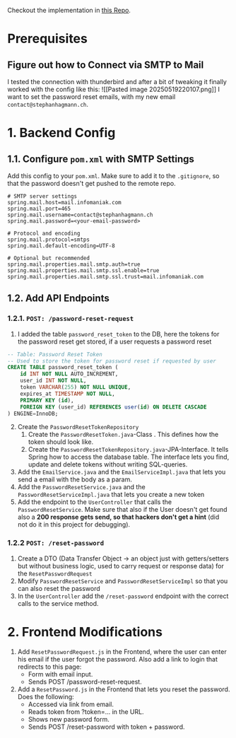 Checkout the implementation in [this Repo](https://github.com/hagmannStephan/m183-tresor-app/tree/main).
# Prerequisites
## Figure out how to Connect via SMTP to Mail
I tested the connection with thunderbird and after a bit of tweaking it finally worked with the config like this:
![[Pasted image 20250519220107.png]]
I want to set the password reset emails, with my new email `contact@stephanhagmann.ch`.
# 1. Backend Config
## 1.1. Configure `pom.xml` with SMTP Settings
Add this config to your `pom.xml`. Make sure to add it to the `.gitignore`, so that the password doesn't get pushed to the remote repo.
```application.properties
# SMTP server settings
spring.mail.host=mail.infomaniak.com
spring.mail.port=465
spring.mail.username=contact@stephanhagmann.ch
spring.mail.password=<your-email-password>

# Protocol and encoding
spring.mail.protocol=smtps
spring.mail.default-encoding=UTF-8

# Optional but recommended
spring.mail.properties.mail.smtp.auth=true
spring.mail.properties.mail.smtp.ssl.enable=true
spring.mail.properties.mail.smtp.ssl.trust=mail.infomaniak.com
```
## 1.2. Add API Endpoints
### 1.2.1. `POST: /password-reset-request`
1. I added the table `password_reset_token` to the DB, here the tokens for the password reset get stored, if a user requests a password reset
```sql
-- Table: Password Reset Token
-- Used to store the token for password reset if requested by user
CREATE TABLE password_reset_token (
    id INT NOT NULL AUTO_INCREMENT,
    user_id INT NOT NULL,
    token VARCHAR(255) NOT NULL UNIQUE,
    expires_at TIMESTAMP NOT NULL,
    PRIMARY KEY (id),
    FOREIGN KEY (user_id) REFERENCES user(id) ON DELETE CASCADE
) ENGINE=InnoDB;

```
2. Create the `PasswordResetTokenRepository`
	1. Create the `PasswordResetToken.java`-Class . This defines how the token should look like.
	2. Create the `PasswordResetTokenRepository.java`-JPA-Interface. It tells Spring how to access the database table. The interface lets you find, update and delete tokens without writing SQL-queries.
3. Add the `EmailService.java` and the `EmailServiceImpl.java` that lets you send a email with the body as a param.
4. Add the `PasswordResetService.java` and the `PasswordResetServiceImpl.java` that lets you create a new token
5. Add the endpoint to the `UserController` that calls the `PasswordResetService`. 
   Make sure that also if the User doesn't get found also a **200 response gets send, so that hackers don't get a hint** (did not do it in this project for debugging).
### 1.2.2 `POST: /reset-password`
1. Create a DTO (Data Transfer Object -> an object just with getters/setters but without business logic, used to carry request or response data) for the `ResetPasswordRequest`
2. Modify `PasswordResetService` and `PasswordResetServiceImpl` so that you can also reset the password
3. In the `UserController` add the `/reset-password` endpoint with the correct calls to the service method.
# 2. Frontend Modifications
1. Add `ResetPasswordRequest.js` in the Frontend, where the user can enter his email if the user forgot the password. Also add a link to login that redirects to this page:
	- Form with email input.
    - Sends POST /password-reset-request.
2. Add a `ResetPassword.js` in the Frontend that lets you reset the password. Does the following:
	- Accessed via link from email.
	- Reads token from ?token=... in the URL.
	- Shows new password form.
	- Sends POST /reset-password with token + password.